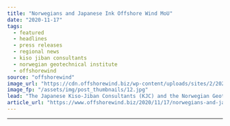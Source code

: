 ```yaml
---
title: "Norwegians and Japanese Ink Offshore Wind MoU"
date: "2020-11-17"
tags: 
  - featured
  - headlines
  - press releases
  - regional news
  - kiso jiban consultants
  - norwegian geotechnical institute
  - offshorewind
source: "offshorewind"
image_url: "https://cdn.offshorewind.biz/wp-content/uploads/sites/2/2020/11/17150227/Norwegians-and-Japanese-Ink-Offshore-Wind-MoU.jpg"
image_fp: "/assets/img/post_thumbnails/12.jpg"
lead: "The Japanese Kiso-Jiban Consultants (KJC) and the Norwegian Geotechnical Institute (NGI) have signed a"
article_url: "https://www.offshorewind.biz/2020/11/17/norwegians-and-japanese-ink-offshore-wind-mou/"
---
```


---
